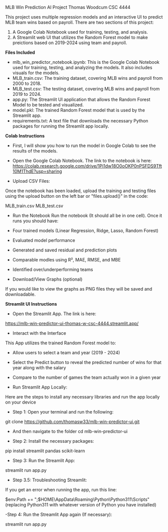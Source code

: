 MLB Win Prediction AI Project
Thomas Woodcum 
CSC 4444

This project uses multiple regression models and an interactive UI to predict MLB team wins based on payroll. There are two sections of this project:

1. A Google Colab Notebook used for training, testing, and analysis.
2. A Streamlit web UI that utilizes the Random Forest model to make preictions based on 2019-2024 using team and payroll.

**Files Included**
- mlb_win_predictor_notebook.ipynb: This is the Google Colab Notebook used for training, testing, and analyzing the models. It also includes visuals for the models.
- MLB_train.csv: The training dataset, covering MLB wins and payroll from 2000 to 2018.
- MLB_test.csv: The testing dataset, covering MLB wins and payroll from 2019 to 2024.
- app.py: The Streamlit UI application that allows the Random Forest Model to be tested and visualized.
- model.pkl: The trained Random Forest model that is used by the Streamlit app.
- requirements.txt: A text file that downloads the necessary Python packages for running the Streamlit app locally.

**Colab Instructions**
- First, I will show you how to run the model in Google Colab to see the results of the models.

- Open the Google Colab Notebook. The link to the notebook is here:
https://colab.research.google.com/drive/1Pi1dw18O0oOKP0nPSFDS9Tft10M1ThdE?usp=sharing

- Upload CSV Files:
  
Once the notebook has been loaded, upload the training and testing files using the upload button on the left bar or "files.upload()" in the code:

MLB_train.csv
MLB_test.csv

- Run the Notebook
Run the notebook (It should all be in one cell). Once it runs you should have:
- Four trained models (Linear Regression, Ridge, Lasso, Random Forest)
- Evaluated model performance
- Generated and saved residual and prediction plots
- Comparable modles using R², MAE, RMSE, and MBE
- Identified over/underperforming teams

- Download/View Graphs (optional)

If you would like to view the graphs as PNG files they will be saved and downloadable.

**Streamlit UI Instructions**

- Open the Streamlit App. The link is here:

https://mlb-win-predictor-ui-thomas-w-csc-4444.streamlit.app/

- Interact with the Interface
  
This App utilizes the trained Random Forest model to:

- Allow users to select a team and year (2019 - 2024)
- Select the Predict button to reveal the predicted number of wins for that year along with the salary
- Compare to the number of games the team actually won in a given year

- Run Streamlit App Locally:
  
Here are the steps to install any necessary libraries and run the app locally on your device

- Step 1: Open your terminal and run the following:
  
git clone https://github.com/thomasw33/mlb-win-predictor-ui.git
- And then navigate to the folder
cd mlb-win-predictor-ui

- Step 2: Install the necessary packages:
  
pip install streamlit pandas scikit-learn

- Step 3: Run the Streamlit App:
  
streamlit run app.py

- Step 3.5: Troubleshooting Streamlit:
  
If you get an error when running the app, run this line:

$env:Path += ";$HOME\AppData\Roaming\Python\Python311\Scripts"
(replacing Python311 with whatever version of Python you have installed)

-Step 4: Run the Streamlit App again (If necessary):

streamlit run app.py




